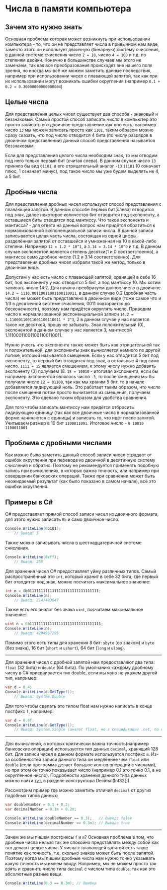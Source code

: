 # Числа в памяти компьютера

## Зачем это нужно знать

Основная проблема которая может возникнуть при использовании компьютера - то, что он не представляет числа в привычном нам виде, заместо этого он использует двоичную (бинарную) систему счисления, в данной системе счисления число `2 = 10`, число `4 = 100` и т.д. по степеням двойки. Конечно в большинстве случаев мы этого не замечаем, так как все преобразования происходят вне нашего поля зрения, но иногда мы всё же можем заметить данные последствия, например при использовании чисел с плавающей запятой, так как при их использовании могут возникать ошибки округления (например `0.1 + 0.2 = 0.30000000000000004`)

## Целые числа

Для представления целых чисел существует два способа - знаковый и беззнаковый. Самый простой способ записать число в компьютер это просто записать его двоичное представление как оно есть, например число `13` мы можем записать просто как `1101`, таким образом можно сразу сказать, что под число отводится 4 бита (по числу разрядов в двоичном представлении) данный способ представления называется беззнаковым.

Если для представления целого числа необходим знак, то мы отводим под него только первый бит (считая слева). В данном случае число `13` приняло бы вид `01101`, а его отрицательный аналог `-13` `11101` (0 означает плюс, 1 означает минус), под такое число мы уже будем выделять не 4, а 5 бит.


## Дробные числа

Для представления дробных чисел используют способ представления с плавающей запятой. В данном способе первый бит(слева) отводится под знак, далее некоторое количество бит отводится под экспоненту, а оставшиеся биты отводятся под мантиссу. Что такое экспонента и мантисса? - для ответа на данный вопрос нам придётся обратиться к нормализованной экспоненциальной записи числа. В данной записи записывается целая часть числа, состоящая из одной цифры, разделённая запятой от оставшейся и умноженная на 10 в какой-либо степени. Например `12 = 1.2 * 10^1`, а `3.14 = 3.14 * 10^0` и т.д. В данном случае экспонентой является степень десятки(1 и 0 соответственно), а мантисса само дробное число (1.2 и 3.14 соответственно). Для представления дробных чисел избрали такой же метод, только в двоичном виде. 

Допустим у нас есть число с плавающей запятой, хранящей в себе 16 бит, под экспоненту у нас отводится 5 бит, а под мантиссу 10. Мы хотим записать число 14.2. Для начала преобразуем данное число в двоичное `14.2 = 1110.00110011001100110011`, в данном случае 0.2 (дробная часть числа) не может быть представлено в двоичном виде (тоже самое что и 1/3 в десятичной системе счисления, 0011 повторяется до бесконечности), поэтому нам придётся округлять число. Приводим число к нормализованной экспоненциальной записи `14.2 = 1.11000110011001100110011 * 2^3`, 2 в данном случае у нас является такое же десяткой, прошу не забывать. Знак положительный (0), экспонентой в данном случае у нас является 3, мантиссой 1.111000110011001100110011. 

Нужно учесть что экспонента также может быть как отрицательной так и положительной, для экспоненты знак вычисляется немного по другой логике, который называется смещение. Если у нас отводится 5 бит под экспоненту, то первый бит отводится под знак, а остальные 4 под само число. `1111 = 15` является смещением, к этому числу нужно добавить экспоненту (3) получаем 18. `18 = 10010` - итоговая экспонента, если бы например экспонентой являлось число `-3`, то после смещения мы бы получили число `12 = 01100`, так как мы храним 5 бит, то в начале добавляется лидирующий ноль. Это работает таким образом, что число после смещения потом просто вычитается из смещения, получаем экспоненту. Это сделано таким образом для удобства сравнения.

Для того чтобы записать мантиссу нам придётся отбросить лидирующую единицу (так как все двоичные числа в нормализованной форме начинаются с единицы) и записать то, что идёт после запятой. Учитываем размер в 10 бит `1100011001`. Итоговое число - `0 10010 1100011001`

## Проблема с дробными числами

Как можно было заметить данный способ записи чисел страдает от ошибок округления при переводе из двоичной в десятичную систему счисления и обратно. Поэтому не рекомендуется применять подобную запись при вычислениях, в которых важна точность, или например при совершении банковских операций. Также при сравнении может быть неожидаемый результат (как было показано в самом начале), всё это ошибки округления.

## Примеры в C#

C# предоставляет прямой способ записи чисел из двоичного формата, для этого нужно записать `0b` и само двоичное число.

```csharp
Console.WriteLine(0b101);
    // Вывод: 5
```

Также можно записывать числа в шестнадцатеричной системе счисления.

```csharp
Console.WriteLine(0xff);
    // Вывод: 255
```

Для хранения чисел C# предоставляет уйму различных типов. Самый распространённый это `int`, который хранит в себе 32 бита, где первый бит отводится под знак, можно посчитать максимальное значение:

```csharp
int n = 0b01111111111111111111111111111111;
Console.WriteLine(n);
    // Вывод: 2147483647
```

Также есть его аналог без знака `uint`, посчитаем максимальное значение:

```csharp
uint n = 0b11111111111111111111111111111111;
Console.WriteLine(n);
    // Вывод: 4294967295
```


Помимо этого есть типы для хранения 8 бит: `sbyte` (со знаком) и `byte` (без знака), 16 бит (`short` и `ushort`), 64 бит (`long` и `ulong`).

---

Для хранения чисел с дробной запятой нам предоставляют два типа: `float` (32 бита) и `double` (64 бита). По умолчанию каждому дробному числу в C# присваивается тип double, если мы явно не укажем другой тип, например:

```csharp
var d = 0.4;
Console.WriteLine(d.GetType());
    // Вывод: System.Double
```

Для того чтобы сделать это типом float нам нужно написать в конце постфикс `f`, например:

```csharp
var d = 0.4f;
Console.WriteLine(d.GetType());
    // Вывод: System.Single (аналог float, но в спецификации .net, по сути одно и тоже)
```

---

Для вычислений, в которых критически важна точность(например банковские операции) используется тип данных `decimal`, хранящий 128 бит. Для записи чисел в данном формате используется постфикс `m`. Из-за особенностей записи данного типа он медленнее чем  `float` или `double` (если программа делает большое кол-во операций с числами), но при этом он точно показывает число (например 0.1 это точно 0.1, а не округлённое число). Подробности хранения данного типа данных можно найти [тут](https://docs.microsoft.com/ru-ru/dotnet/api/system.decimal.-ctor?view=net-6.0#system-decimal-ctor(system-int32())), в разделе конструктора Decimal(Int32[]).

Рассмотрим пример где можно заметить отличия `decimal` от других подобных типов данных:

```csharp
var doubleNumber = 0.1 + 0.2;
var decimalNumber = 0.1m + 0.2m;

Console.WriteLine(doubleNumber == 0.3);   // Вывод: false
Console.WriteLine(decimalNumber == 0.3m); // Вывод: true
```

--- 

Зачем же мы пишем постфиксы `f` и `m`? Основная проблема в том, что дробные числа нельзя так же спокойно представлять между собой как это делают целые числа. У числа с плавающей запятой есть такое понятие как точность, т.е. сколько знаков может быть после запятой. Поэтому когда мы пишем дробные числа нам нужно точно указывать какую точность мы имеем ввиду. Например, мы не можем просто так взять и сравнить число типа `decimal` с числом типа `double`, так как это абсолютные разные вещи.

```csharp
Console.WriteLine(0.3 == 0.3m); // Ошибка
```